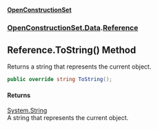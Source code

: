#### [OpenConstructionSet](index.md 'index')
### [OpenConstructionSet.Data](index.md#OpenConstructionSet_Data 'OpenConstructionSet.Data').[Reference](Q7cLD6PnJBeIdkGmsPwKew.md 'OpenConstructionSet.Data.Reference')
## Reference.ToString() Method
Returns a string that represents the current object.
```csharp
public override string ToString();
```
#### Returns
[System.String](https://docs.microsoft.com/en-us/dotnet/api/System.String 'System.String')  
A string that represents the current object.
